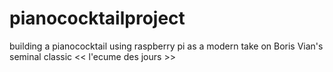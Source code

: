 pianococktailproject
====================
building a pianococktail using raspberry pi as a modern take on Boris Vian's seminal classic << l'ecume des jours >> 
